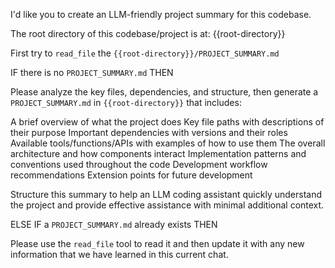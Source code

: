 I'd like you to create an LLM-friendly project summary for this codebase. 

The root directory of this codebase/project is at:
{{root-directory}}

First try to `read_file` the `{{root-directory}}/PROJECT_SUMMARY.md`

IF there is no `PROJECT_SUMMARY.md` THEN

Please analyze the key files, dependencies, and structure, then generate a `PROJECT_SUMMARY.md` in `{{root-directory}}` that includes:

A brief overview of what the project does
Key file paths with descriptions of their purpose
Important dependencies with versions and their roles
Available tools/functions/APIs with examples of how to use them
The overall architecture and how components interact
Implementation patterns and conventions used throughout the code
Development workflow recommendations
Extension points for future development

Structure this summary to help an LLM coding assistant quickly understand the project and provide effective assistance with minimal additional context.

ELSE IF a `PROJECT_SUMMARY.md` already exists THEN 

Please use the `read_file` tool to read it and then update it with any new information that we have learned in this current chat.

